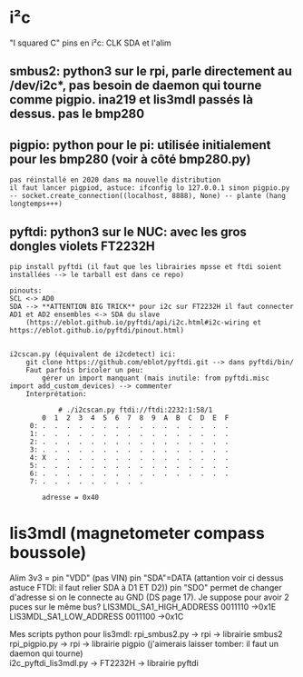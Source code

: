 # i²c 
"I squared C"
pins en i²c: CLK SDA et l'alim

## smbus2: python3 sur le rpi, parle directement au /dev/i2c*, pas besoin de daemon qui tourne comme pigpio. ina219 et lis3mdl passés là dessus. pas le bmp280

## pigpio: python pour le pi: utilisée initialement pour les bmp280 (voir à côté bmp280.py)
	pas réinstallé en 2020 dans ma nouvelle distribution
	il faut lancer pigpiod, astuce: ifconfig lo 127.0.0.1 sinon pigpio.py -- socket.create_connection((localhost, 8888), None) -- plante (hang longtemps+++)
	
## pyftdi: python3 sur le NUC: avec les gros dongles violets FT2232H
	pip install pyftdi (il faut que les librairies mpsse et ftdi soient installées --> le tarball est dans ce repo)
	
	pinouts:
	SCL <-> AD0
	SDA --> **ATTENTION BIG TRICK** pour i2c sur FT2232H il faut connecter AD1 et AD2 ensembles <-> SDA du slave 
		(https://eblot.github.io/pyftdi/api/i2c.html#i2c-wiring et https://eblot.github.io/pyftdi/pinout.html)
		
	
	i2cscan.py (équivalent de i2cdetect) ici:
		git clone https://github.com/eblot/pyftdi.git --> dans pyftdi/bin/
		Faut parfois bricoler un peu: 
			gérer un import manquant (mais inutile: from pyftdi.misc import add_custom_devices) --> commenter
		Interprétation:
		
				# ./i2cscan.py ftdi://ftdi:2232:1:58/1
		    0  1  2  3  4  5  6  7  8  9  A  B  C  D  E  F 
		 0: .  .  .  .  .  .  .  .  .  .  .  .  .  .  .  .
		 1: .  .  .  .  .  .  .  .  .  .  .  .  .  .  .  .
		 2: .  .  .  .  .  .  .  .  .  .  .  .  .  .  .  .
		 3: .  .  .  .  .  .  .  .  .  .  .  .  .  .  .  .
		 4: X  .  .  .  .  .  .  .  .  .  .  .  .  .  .  .
		 5: .  .  .  .  .  .  .  .  .  .  .  .  .  .  .  .
		 6: .  .  .  .  .  .  .  .  .  .  .  .  .  .  .  .
		 7: .  .  .  .  .  .  .  .  .

			adresse = 0x40



	
# lis3mdl (magnetometer compass boussole) 

Alim 3v3 = pin "VDD" (pas VIN)
pin "SDA"=DATA (attantion voir ci dessus astuce FTDI: il faut relier SDA à D1 ET D2))
pin "SDO" permet de changer d'adresse si on le connecte au GND (DS page 17). Je suppose pour avoir 2 puces sur le même bus?
LIS3MDL_SA1_HIGH_ADDRESS   0011110 ->0x1E
LIS3MDL_SA1_LOW_ADDRESS    0011100 ->0x1C

Mes scripts python pour lis3mdl:
	rpi_smbus2.py -> rpi -> librairie smbus2
	rpi_pigpio.py -> rpi -> librairie pigpio (j'aimerais laisser tomber: il faut un daemon qui tourne)	
	i2c_pyftdi_lis3mdl.py -> FT2232H -> librairie pyftdi 



